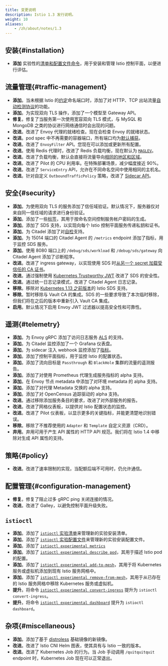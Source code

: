 ```yaml
---
title: 变更说明
description: Istio 1.3 发行说明。
weight: 10
aliases:
    - /zh/about/notes/1.3
---
```


## 安装{#installation}

- **添加** 实验性的[清单和配置文件命令](/zh/docs/setup/install/istioctl/)，用于安装和管理 Istio 控制平面，以便进行评估。

## 流量管理{#traffic-management}

- **添加**。当未根据 Istio 的[约定](/zh/docs/ops/deployment/requirements/)命名端口时，添加了对 HTTP、TCP 出站流量[自动检测协议](/zh/docs/ops/configuration/traffic-management/protocol-selection/)的功能。
- **添加**。为实现双向 TLS 操作，添加了一个模型至 Gateway API。
- **修复**。修复了当服务第一次使用宽容双向 TLS 模式，与 MySQL 和 MongoDB 之类的协议进行网络通信时会出现的问题。
- **改进**。改进了 Envoy 代理的就绪检查。现在会检查 Envoy 的就绪状态。
- **改进**。pod spec 中不再需要的容器端口，所有端口均为[默认捕获](/zh/faq/traffic-management/#controlling-inbound-ports)。
- **改进**。改进了 `EnvoyFilter` API。您现在可以添加或更新所有配置。
- **改进**。使用 Redis 代理时，改进了 Redis 负载均衡，现在默认为 [`MAGLEV`](https://www.envoyproxy.io/docs/envoy/v1.6.0/intro/arch_overview/load_balancing#maglev)。
- **改进**。改进了负载均衡，默认会直接将流量导向[相同的地区和区域](/zh/faq/traffic-management/#controlling-inbound-ports)。
- **改进**。改进了 Pilot 的 CPU 利用率。在特殊部署场景，减少幅度接近 90%。
- **改进**。改进了 `ServiceEntry` API，允许在不同命名空间中使用相同的主机名。
- **改进**。针对自定义 `OutboundTrafficPolicy` 策略，改进了 [Sidecar API](/zh/docs/reference/config/networking/sidecar/#OutboundTrafficPolicy)。

## 安全{#security}

- **添加**。为使用双向 TLS 的服务添加了信任域验证。默认情况下，服务器仅对来自同一信任域的请求进行身份验证。
- **添加**。添加了一些[标签](/zh/docs/ops/configuration/mesh/secret-creation/)，其用于按命名空间控制服务帐户密码的生成。
- **添加**。添加了 SDS 支持，以实现向每个 Istio 控制平面服务传递私钥和证书。
- **添加**。为 Citadel 添加了对[自检](/zh/docs/ops/diagnostic-tools/controlz/)支持。
- **添加**。为 15014 端口的 Citadel Agent 的 `/metrics` endpoint 添加了指标，用于监控 SDS 服务。
- **添加**。使用 8080 端口上的 `/debug/sds/workload` 和 `/debug/sds/gateway` 向 Citadel Agent 添加了诊断程序。
- **改进**。改进了 ingress gateway，以实现使用 SDS 时[从另一个 secret 加载受信任的 CA 证书](/zh/docs/tasks/traffic-management/ingress/secure-ingress-sds/#configure-a-mutual-TLS-ingress-gateway)。
- **改进**。通过强制使用 [Kubernetes Trustworthy JWT](/zh/blog/2019/trustworthy-jwt-sds) 改进了 SDS 的安全性。
- **改进**。通过统一日志记录模式，改进了 Citadel Agent 日志记录。
- **移除**。移除对 [Kubernetes 1.13 之前版本](/zh/blog/2019/trustworthy-jwt-sds)的 Istio SDS 支持。
- **移除**。暂时移除与 Vault CA 的集成。SDS 的一些要求导致了本次临时移除，但我们将在之后的版本中重新引入 Vault CA 集成。
- **启用**。默认情况下启用 Envoy JWT 过滤器以提高安全性和可靠性。

## 遥测{#telemetry}

- **添加**。为 Envoy gRPC 添加了访问日志服务 [ALS](https://www.envoyproxy.io/docs/envoy/latest/api-v2/service/accesslog/v2/als.proto#grpc-access-log-service-als) 的支持。
- **添加**。为 Citadel 监控添加了一个 Grafana 仪表盘。
- **添加**。为 sidecar 注入 webhook 监控添加了[指标](/zh/docs/reference/commands/sidecar-injector/#metrics)。
- **添加**。添加了控制平面指标，用于监控 Istio 的配置状态。
- **添加**。添加了流向目标是 `Passthrough` 和 `BlackHole` 集群的流量的遥测报告。
- **添加**。添加了对使用 Prometheus 代理生成服务指标的 alpha 支持。
- **添加**。在 Envoy 节点 metadata 中添加了对环境 metadata 的 alpha 支持。
- **添加**。添加了对代理 Metadata 交换的 alpha 支持。
- **添加**。添加了对 OpenCensus 追踪驱动的 alpha 支持。
- **改进**。通过移除添加服务条目的要求，改进了对外部服务的报告。
- **改进**。改进了网格仪表板，以提供对 Istio 配置状态的监控。
- **改进**。改进了 Pilot 仪表板，以显示更多的关键指标，并能更清楚地识别错误。
- **移除**。移除了不推荐使用的 `Adapter` 和 `Template` 自定义资源（CRD）。
- **弃用**。弃用可用于产生 API 属性的 HTTP API 规范。我们将在 Istio 1.4 中移除对生成 API 属性的支持。

## 策略{#policy}

- **改进**。改进了速率限制的实现，当配额后端不可用时，仍允许通信。

## 配置管理{#configuration-management}

- **修复**。修复了阻止过多 gRPC ping 关闭连接的情况。
- **改进**。改进了 Galley，以避免控制平面升级失败。

## `istioctl`

- **添加**。添加了 [`istioctl` 实验清单](/zh/docs/reference/commands/istioctl/#istioctl-manifest)来管理新的实验安装清单。
- **添加**。添加了 [`istioctl` 实验配置文件](/zh/docs/reference/commands/istioctl/#istioctl-profile)来管理新的实验安装配置文件。
- **添加**。添加了 [`istioctl experimental metrics`](/zh/docs/reference/commands/istioctl/#istioctl-experimental-metrics)
- **添加**。添加了 [`istioctl experimental describe pod`](/zh/docs/reference/commands/istioctl/#istioctl-experimental-describe-pod)，其用于描述 Istio pod 的配置。
- **添加**。添加了 [`istioctl experimental add-to-mesh`](/zh/docs/reference/commands/istioctl/#istioctl-experimental-add-to-mesh)，其用于将 Kubernetes 服务或虚拟机添加到现有 Istio 服务网格中。
- **添加**。添加了 [`istioctl experimental remove-from-mesh`](/zh/docs/reference/commands/istioctl/#istioctl-experimental-remove-from-mesh)，其用于从已存在的 Istio 服务网格中移除 Kubernetes 服务或虚拟机。
- **提升**。将命令 [`istioctl experimental convert-ingress`](/zh/docs/reference/commands/istioctl/#istioctl-convert-ingress) 提升为 `istioctl convert-ingress`。
- **提升**。将命令 [`istioctl experimental dashboard`](/zh/docs/reference/commands/istioctl/#istioctl-dashboard) 提升为 `istioctl dashboard`。

## 杂项{#miscellaneous}

- **添加**。添加了基于 [distroless](/zh/docs/ops/configuration/security/harden-docker-images/) 基础镜像的新镜像。
- **改进**。改进了 Istio CNI Helm 图表，使其具有与 Istio 一致的版本。
- **改进**。改进了 Kubernetes Job 的行为。当 Job 手动调用 `/quitquitquit` endpoint 时，Kubernetes Job 现在可以正常退出。
